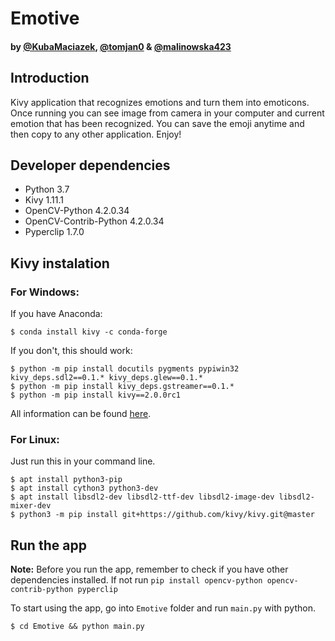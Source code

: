 # Emotive
#### by [@KubaMaciazek](https://github.com/KubaMaciazek), [@tomjan0](https://github.com/tomjan0) & [@malinowska423](https://github.com/malinowska423)

## Introduction

Kivy application that recognizes emotions and turn them into emoticons. Once running you can see image from camera in your computer and current emotion that has been recognized. You can save the emoji anytime and then copy to any other application. Enjoy!

## Developer dependencies

- Python 3.7
- Kivy 1.11.1
- OpenCV-Python 4.2.0.34
- OpenCV-Contrib-Python 4.2.0.34
- Pyperclip 1.7.0


## Kivy instalation
### For Windows:

If you have Anaconda: 
```
$ conda install kivy -c conda-forge
```

If you don't, this should work: 
```
$ python -m pip install docutils pygments pypiwin32 kivy_deps.sdl2==0.1.* kivy_deps.glew==0.1.*
$ python -m pip install kivy_deps.gstreamer==0.1.*
$ python -m pip install kivy==2.0.0rc1
```

All information can be found [here](https://kivy.org/doc/stable/installation/installation-windows.html).

### For Linux:

Just run this in your command line.

```
$ apt install python3-pip
$ apt install cython3 python3-dev
$ apt install libsdl2-dev libsdl2-ttf-dev libsdl2-image-dev libsdl2-mixer-dev
$ python3 -m pip install git+https://github.com/kivy/kivy.git@master
```

## Run the app

<b>Note:</b> Before you run the app, remember to check if you have other dependencies installed. If not run ``pip install opencv-python opencv-contrib-python pyperclip``

To start using the app, go into `Emotive` folder and run `main.py` with python.

```
$ cd Emotive && python main.py
```

